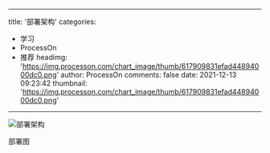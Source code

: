 
---
title: '部署架构'
categories: 
 - 学习
 - ProcessOn
 - 推荐
headimg: 'https://img.processon.com/chart_image/thumb/617909831efad44894000dc0.png'
author: ProcessOn
comments: false
date: 2021-12-13 09:23:42
thumbnail: 'https://img.processon.com/chart_image/thumb/617909831efad44894000dc0.png'
---

<div>   
<img class="thumb" alt="部署架构" src="https://img.processon.com/chart_image/thumb/617909831efad44894000dc0.png" referrerpolicy="no-referrer">
<p>部署图</p>  
</div>
            